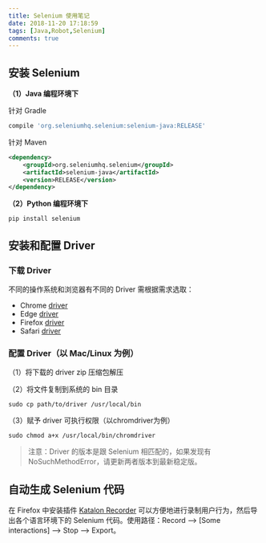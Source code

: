 ```yaml
---
title: Selenium 使用笔记
date: 2018-11-20 17:18:59
tags: [Java,Robot,Selenium]
comments: true
---
```


## 安装 Selenium

**（1）Java 编程环境下**

针对 Gradle

```groovy
compile 'org.seleniumhq.selenium:selenium-java:RELEASE'
```

 针对 Maven

```xml
<dependency>
    <groupId>org.seleniumhq.selenium</groupId>
    <artifactId>selenium-java</artifactId>
    <version>RELEASE</version>
</dependency>
```

**（2）Python 编程环境下**

```shell
pip install selenium
```

## 安装和配置 Driver

### 下载 Driver

不同的操作系统和浏览器有不同的 Driver 需根据需求选取：

- Chrome [driver](https://sites.google.com/a/chromium.org/chromedriver/downloads)
- Edge [driver](https://developer.microsoft.com/en-us/microsoft-edge/tools/webdriver/)
- Firefox [driver](https://github.com/mozilla/geckodriver/releases)
- Safari [driver](https://webkit.org/blog/6900/webdriver-support-in-safari-10/)

### 配置 Driver（以 Mac/Linux 为例）

（1）将下载的 driver zip 压缩包解压

（2）将文件复制到系统的 bin 目录

```shell
sudo cp path/to/driver /usr/local/bin
```

（3）赋予 driver 可执行权限（以chromdriver为例）

```shell
sudo chmod a+x /usr/local/bin/chromdriver
```

> 注意：Driver 的版本是跟 Selenium 相匹配的，如果发现有 NoSuchMethodError，请更新两者版本到最新稳定版。

## 自动生成 Selenium 代码

在 Firefox 中安装插件 [Katalon Recorder](https://addons.mozilla.org/en-US/firefox/addon/katalon-automation-record/) 可以方便地进行录制用户行为，然后导出各个语言环境下的 Selenium 代码。使用路径：Record --> [Some interactions] --> Stop --> Export。